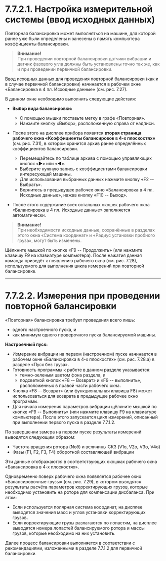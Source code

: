 # 7.7.2.1. Настройка измерительной системы (ввод исходных данных)

Повторная балансировка может выполняться на машине, для которой ранее уже были определены и занесены в память компьютера коэффициенты балансировки.

> **Внимание!**  
> При проведении повторной балансировки датчики вибрации и датчик фазового угла должны быть установлены точно так же, как и при проведении первичной балансировки.

Ввод исходных данных для проведения повторной балансировки (как и в случае первичной балансировки) начинается в рабочем окне «Балансировка в 4 пл. Исходные данные» (см. рис. 7.27).

В данном окне необходимо выполнить следующие действия:

- **Выбор вида балансировки:**
  - С помощью мышки поставьте метку в графе «Повторная».
  - Нажмите кнопку «Выбор», расположенную справа от надписи.

- После этого на дисплее прибора появится **вторая страница рабочего окна «Коэффициенты балансировок в 4-х плоскостях»** (см. рис. 7.31), в котором хранится архив ранее определённых коэффициентов балансировки.
  - Перемещайтесь по таблице архива с помощью управляющих кнопок «►» или «◄».
  - Выберите нужную запись с коэффициентами балансировки интересующей машины.
  - Для использования выбранных данных нажмите кнопку «F2 -- Выбрать».
  - Вернитесь в предыдущее рабочее окно «Балансировка в 4 пл. Исходные данные», нажав кнопку «F10 -- Выход».

- После этого содержание всех остальных окошек рабочего окна «Балансировка в 4 пл. Исходные данные» заполняется автоматически.

> **Внимание!**  
> При необходимости исходные данные, сохранённые в разделах этого окна «Система координат» и «Радиус установки пробного груза», могут быть изменены.

Щёлкните мышкой по кнопке «F9 -- Продолжить» (или нажмите клавишу F9 на клавиатуре компьютера). После нажатия данная команда приведёт к появлению рабочего окна (см. рис. 7.28), используемого для выполнения цикла измерений при повторной балансировке.

---

# 7.7.2.2. Измерения при проведении повторной балансировки

«Повторная» балансировка требует проведения всего лишь:
- одного настроечного пуска, и
- как минимум одного проверочного пуска балансируемой машины.

**Настроечный пуск:**

- Измерение вибрации на первом (настроечном) пуске начинается в рабочем окне «Балансировка в 4-х плоскостях» (см. рис. 7.28.а) в разделе «Пуск без груза».
- Готовность программы к работе в данном разделе указывается:
  - темно-зеленым цветом фона раздела, и
  - подсветкой кнопок «F8 -- Возврат» и «F9 -- выполнить», расположенных в правой части рабочего окна.
- Кнопка «F8 -- Возврат» (или функциональная клавиша F8) может использоваться для возврата в предыдущее рабочее окно программы.
- Для начала измерения параметров вибрации щёлкните мышкой по кнопке «F9 -- Выполнить» (или нажмите клавишу F9 на клавиатуре компьютера). После этого запускается цикл измерений, описанный при выполнении первого пуска в разделе 7.7.1.2.

По завершении замера на первом пуске результаты измерений выводятся следующим образом:

- Частота вращения ротора (Nоб) и величины СКЗ (V1o, V2o, V3o, V4o) 
- Фазы (F1, F2, F3, F4) оборотной составляющей вибрации

Эти данные отображаются в соответствующих окошках рабочего окна «Балансировка в 4-х плоскостях».

Одновременно поверх рабочего окна появляется рабочее окно «Балансировочные грузы» (см. рис. 7.29), в котором выводятся результаты расчёта параметров корректирующих грузов, которые необходимо установить на роторе для компенсации дисбаланса. При этом:

- Если используется полярная система координат, на дисплее выводятся значения масс и углов установки корректирующих грузов.
- Если корректирующие грузы разлагаются по лопастям, на дисплее выводятся номера лопастей балансируемого ротора и массы грузов, которые необходимо на них установить.

Далее процесс балансировки выполняется в соответствии с рекомендациями, изложенными в разделе 7.7.1.2 для первичной балансировки.